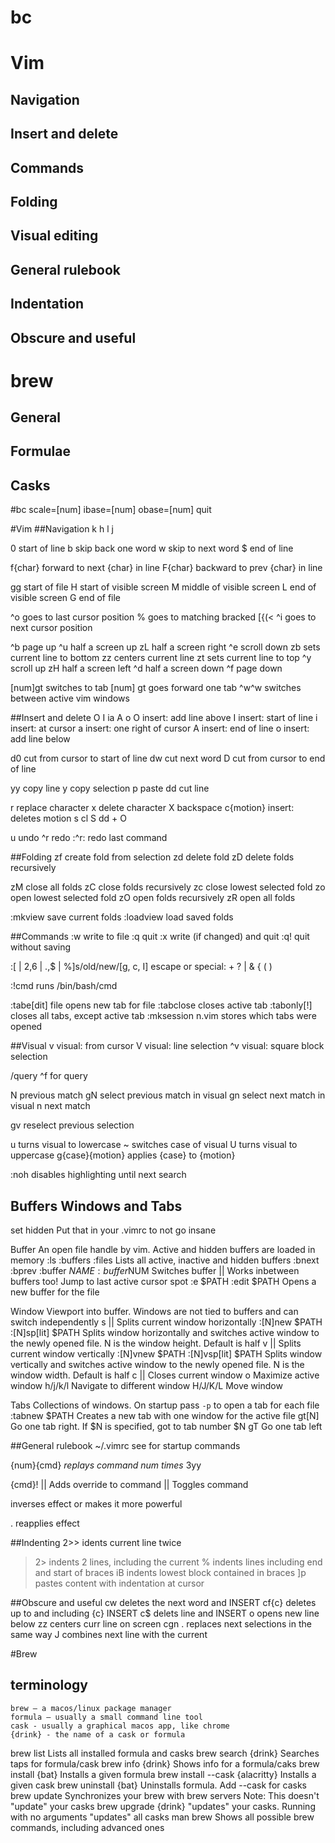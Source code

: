 # bc
# Vim
##    Navigation
##    Insert and delete
##    Commands
##	  Folding
##    Visual editing
##    General rulebook
##    Indentation
##    Obscure and useful
# brew
##    General
##    Formulae
##    Casks


#bc
scale=[num]
ibase=[num]
obase=[num]
quit

#Vim
##Navigation
      k
    h   l
      j

0  start of line
b  skip back one word
w  skip to next word
$  end of line

f{char}  forward to next {char} in line
F{char}  backward to prev {char} in line

gg  start of file
H   start of visible screen
M   middle of visible screen
L   end of visible screen
G   end of file

^o  goes to last cursor position
%   goes to matching bracked [{(<
^i  goes to next cursor position

^b  page up
^u  half a screen up
zL  half a screen right
^e  scroll down
zb  sets current line to bottom
zz  centers current line
zt  sets current line to top
^y  scroll up
zH  half a screen left
^d  half a screen down
^f  page down

[num]gt  switches to tab [num]
gt  goes forward one tab
^w^w  switches between active vim windows

##Insert and delete
    O
    I    ia    A
    o
O  insert: add line above
I  insert: start of line
i  insert: at cursor
a  insert: one right of cursor
A  insert: end of line
o  insert: add line below

d0  cut from cursor to start of line
dw  cut next word
D   cut from cursor to end of line

yy  copy line
y   copy selection
p   paste
dd  cut line

r  replace character
x  delete character
X  backspace
c{motion}  insert: deletes motion
s  cl 
S  dd + O

u     undo
^r    redo
:^r:  redo last command	

##Folding
zf  create fold from selection
zd  delete fold
zD  delete folds recursively

zM  close all folds
zC  close folds recursively
zc  close lowest selected fold
zo  open lowest selected fold
zO  open folds recursively
zR  open all folds

:mkview    save current folds
:loadview  load saved folds

##Commands
:w   write to file
:q   quit
:x   write (if changed) and quit
:q!  quit without saving

:[ | 2,6 | .,$ | %]s/old/new/[g, c, I]
	escape or special: + ? | & { ( )

:!cmd  runs /bin/bash/cmd

:tabe[dit] file  opens new tab for file
:tabclose      closes active tab
:tabonly[!]    closes all tabs, except active tab
:mksession n.vim  stores which tabs were opened

##Visual
v   visual: from cursor
V   visual: line selection
^v  visual: square block selection

/query  ^f for query

N   previous match
gN  select previous match in visual
gn  select next match in visual
n   next match

gv  reselect previous selection

u  turns visual to lowercase
~  switches case of visual
U  turns visual to uppercase
g{case}{motion}  applies {case} to {motion}

:noh  disables highlighting until next search

## Buffers Windows and Tabs
set hidden
	Put that in your .vimrc to not go insane

Buffer
	An open file handle by vim. Active and 
	hidden buffers are loaded in memory
:ls :buffers :files
	Lists all active, inactive and hidden buffers
:bnext :bprev :buffer $NAME :buffer$NUM
	Switches buffer
<C-O> || <C-I>
	Works inbetween buffers too! Jump to
	last active cursor spot
:e $PATH :edit $PATH
	Opens a new buffer for the file

Window
	Viewport into buffer. Windows are not
	tied to buffers and can switch independently
<C-W> s || <C-W> <C-S> 
	Splits current window horizontally
:[N]new $PATH  :[N]sp[lit] $PATH
	Splits window horizontally and switches
	active window to the newly opened file.
	N is the window height. Default is half
<C-W> v || <C-W> <C-V> 
	Splits current window vertically
:[N]vnew $PATH  :[N]vsp[lit] $PATH
	Splits window vertically and switches
	active window to the newly opened file.
	N is the window width. Default is half
<C-W> c || <C-W> <C-C>
	Closes current window
<C-W> o
	Maximize active window
<C-W> h/j/k/l
	Navigate to different window
<C-W> H/J/K/L
	Move window

Tabs
	Collections of windows. On startup
	pass `-p` to open a tab for each file
:tabnew $PATH
	Creates a new tab with one window
	for the active file
gt[N]
	Go one tab right. If $N is specified,
	got to tab number $N
gT
	Go one tab left

##General rulebook
~/.vimrc  see for startup commands

{num}{cmd}  *replays command num times*
    3yy

{cmd}!
    || Adds override to command
    || Toggles command

<SHIFT>  inverses effect or makes it more powerful

.  reapplies effect

##Indenting
2>>   idents current line twice
>2>  indents 2 lines, including the current
>%   indents lines including end and start of braces
>iB  indents lowest block contained in braces
]p   pastes content with indentation at cursor

##Obscure and useful
cw  deletes the next word and INSERT
cf{c}  deletes up to and including {c} INSERT
c$  delets line and INSERT
o   opens new line below
zz  centers curr line on screen
cgn .  replaces next selections in the same way
J   combines next line with the current

#Brew
## terminology
	brew — a macos/linux package manager
	formula — usually a small command line tool
	cask - usually a graphical macos app, like chrome
	{drink} - the name of a cask or formula
brew list
	Lists all installed formula and casks
brew search {drink}
	Searches taps for formula/cask
brew info {drink}
	Shows info for a formula/caks
brew install {bat}
	Installs a given formula
brew install --cask {alacritty}
	Installs a given cask
brew uninstall {bat}
	Uninstalls formula. Add --cask for casks
brew update
	Synchronizes your brew with brew servers
	Note: This doesn't "update" your casks
brew upgrade {drink}
	"updates" your casks. Running with
	no arguments "updates" all casks
man brew
	Shows all possible brew commands, 
	including advanced ones
